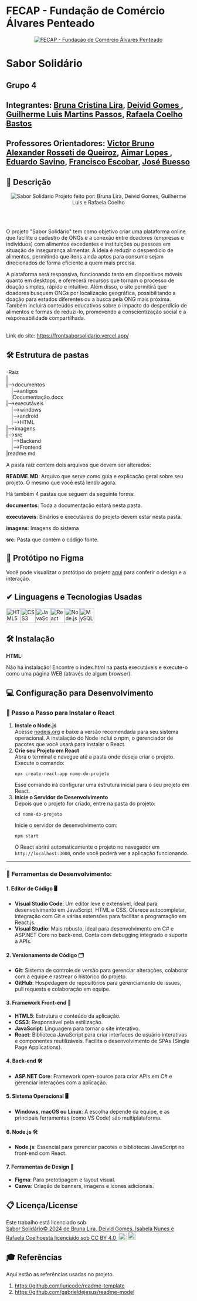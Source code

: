 # FECAP - Fundação de Comércio Álvares Penteado

<p align="center">
<a href= "https://www.fecap.br/"><img src="https://encrypted-tbn0.gstatic.com/images?q=tbn:ANd9GcRhZPrRa89Kma0ZZogxm0pi-tCn_TLKeHGVxywp-LXAFGR3B1DPouAJYHgKZGV0XTEf4AE&usqp=CAU" alt="FECAP - Fundação de Comércio Álvares Penteado" border="0"></a>
</p>

# Sabor Solidário

## Grupo 4 

## Integrantes: <a href="https://www.linkedin.com/in/brunacristinalira/">Bruna Cristina Lira</a>, <a href="https://www.linkedin.com/in/deivid-gomes09/">Deivid Gomes </a>, <a href="https://www.linkedin.com/in/isabela-nunes-zeferino/">Guilherme Luis Martins Passos</a>, <a href="https://www.linkedin.com/in/rafaela-coelho-bastos-7b8ba61b4/">Rafaela Coelho Bastos</a>
## Professores Orientadores: <a href="https://www.linkedin.com/in/victorbarq/">Victor Bruno Alexander Rosseti de Queiroz</a>, <a href="https://www.linkedin.com/in/aimarlopes/">Aimar Lopes </a>, <a href="https://www.linkedin.com/in/eduardo-savino-gomes-77833a10/">Eduardo Savino</a>, <a href="https://www.linkedin.com/in/francisco-escobar/">Francisco Escobar</a>, <a href="https://www.linkedin.com/in/jbuesso/">José Buesso</a> 


## 📖 Descrição

<p align="center">
<img src="imagens/home%20assets/logo.png" alt="Sabor Solidario" border="0">
    Projeto feito por: Bruna Lira, Deivid Gomes, Guilherme Luis e Rafaela Coelho
</p>

<br><br>


O projeto "Sabor Solidário" tem como objetivo criar uma plataforma online que facilite o cadastro de ONGs e a conexão entre doadores (empresas e indivíduos) com alimentos excedentes e instituições ou pessoas em situação de insegurança alimentar. A ideia é reduzir o desperdício de alimentos, permitindo que itens ainda aptos para consumo sejam direcionados de forma eficiente a quem mais precisa.

A plataforma será responsiva, funcionando tanto em dispositivos móveis quanto em desktops, e oferecerá recursos que tornam o processo de doação simples, rápido e intuitivo. Além disso, o site permitirá que doadores busquem ONGs por localização geográfica, possibilitando a doação para estados diferentes ou a busca pela ONG mais próxima. Também incluirá conteúdos educativos sobre o impacto do desperdício de alimentos e formas de reduzi-lo, promovendo a conscientização social e a responsabilidade compartilhada.
<br><br>

Link do site: https://frontsaborsolidario.vercel.app/


## 🛠 Estrutura de pastas

-Raiz<br>
|<br>
|-->documentos<br>
  &emsp;|-->antigos<br>
  &emsp;|Documentação.docx<br>
|-->executáveis<br>
  &emsp;|-->windows<br>
  &emsp;|-->android<br>
  &emsp;|-->HTML<br>
|-->imagens<br>
|-->src<br>
  &emsp;|-->Backend<br>
  &emsp;|-->Frontend<br>
|readme.md<br>

A pasta raiz contem dois arquivos que devem ser alterados:

<b>README.MD</b>: Arquivo que serve como guia e explicação geral sobre seu projeto. O mesmo que você está lendo agora.

Há também 4 pastas que seguem da seguinte forma:

<b>documentos</b>: Toda a documentação estará nesta pasta.

<b>executáveis</b>: Binários e executáveis do projeto devem estar nesta pasta.

<b>imagens</b>: Imagens do sistema

<b>src</b>: Pasta que contém o código fonte.

## 📄 Protótipo no Figma 

Você pode visualizar o protótipo do projeto [aqui](https://www.figma.com/design/j4pC2lMTqTk5AlOf6fuSlP/Untitled?node-id=0-1&t=RnJ7I26mfWgrJikd-1) para conferir o design e a interação.


## ✔ Linguagens e Tecnologias Usadas

<div style="display: flex; align-items: center;">
  <img src="https://cdn.jsdelivr.net/gh/devicons/devicon/icons/html5/html5-original.svg" width="40" height="40" alt="HTML5" />
  <img src="https://cdn.jsdelivr.net/gh/devicons/devicon/icons/css3/css3-original.svg" width="40" height="40" alt="CSS3" />
  <img src="https://cdn.jsdelivr.net/gh/devicons/devicon/icons/javascript/javascript-original.svg" width="40" height="40" alt="JavaScript" />
  <img src="https://cdn.jsdelivr.net/gh/devicons/devicon/icons/react/react-original.svg" width="40" height="40" alt="React" />
  <img src="https://cdn.jsdelivr.net/gh/devicons/devicon/icons/nodejs/nodejs-original.svg" width="40" height="40" alt="Node.js" />
  <img src="https://cdn.jsdelivr.net/gh/devicons/devicon/icons/mysql/mysql-original.svg" width="40" height="40" alt="MySQL" />
</div>

## 🛠 Instalação

<b>HTML:</b>

Não há instalação!
Encontre o index.html na pasta executáveis e execute-o como uma página WEB (através de algum browser).

<h2>💻 Configuração para Desenvolvimento</h2>

<h3>🚀 Passo a Passo para Instalar o React</h3>
<ol>
  <li><b>Instale o Node.js</b><br>
    Acesse <a href="https://nodejs.org/" target="_blank">nodejs.org</a> e baixe a versão recomendada para seu sistema operacional. A instalação do Node inclui o npm, o gerenciador de pacotes que você usará para instalar o React.
  </li>
  <li><b>Crie seu Projeto em React</b><br>
    Abra o terminal e navegue até a pasta onde deseja criar o projeto. Execute o comando:
    <pre><code>npx create-react-app nome-do-projeto</code></pre>
    Esse comando irá configurar uma estrutura inicial para o seu projeto em React.
  </li>
  <li><b>Inicie o Servidor de Desenvolvimento</b><br>
    Depois que o projeto for criado, entre na pasta do projeto:
    <pre><code>cd nome-do-projeto</code></pre>
    Inicie o servidor de desenvolvimento com:
    <pre><code>npm start</code></pre>
    O React abrirá automaticamente o projeto no navegador em <code>http://localhost:3000</code>, onde você poderá ver a aplicação funcionando.
  </li>
</ol>

<hr>

<h3>🔧 Ferramentas de Desenvolvimento:</h3>

<h4>1. Editor de Código 🖥️</h4>
<ul>
  <li><b>Visual Studio Code</b>: Um editor leve e extensível, ideal para desenvolvimento em JavaScript, HTML e CSS. Oferece autocompletar, integração com Git e várias extensões para facilitar a programação em React.js.</li>
  <li><b>Visual Studio</b>: Mais robusto, ideal para desenvolvimento em C# e ASP.NET Core no back-end. Conta com debugging integrado e suporte a APIs.</li>
</ul>

<h4>2. Versionamento de Código 🗂️</h4>
<ul>
  <li><b>Git</b>: Sistema de controle de versão para gerenciar alterações, colaborar com a equipe e rastrear o histórico do projeto.</li>
  <li><b>GitHub</b>: Hospedagem de repositórios para gerenciamento de issues, pull requests e colaboração em equipe.</li>
</ul>

<h4>3. Framework Front-end 🎨</h4>
<ul>
  <li><b>HTML5</b>: Estrutura o conteúdo da aplicação.</li>
  <li><b>CSS3</b>: Responsável pela estilização.</li>
  <li><b>JavaScript</b>: Linguagem para tornar o site interativo.</li>
  <li><b>React</b>: Biblioteca JavaScript para criar interfaces de usuário interativas e componentes reutilizáveis. Facilita o desenvolvimento de SPAs (Single Page Applications).</li>
</ul>

<h4>4. Back-end 🛠️</h4>
<ul>
  <li><b>ASP.NET Core</b>: Framework open-source para criar APIs em C# e gerenciar interações com a aplicação.</li>
</ul>

<h4>5. Sistema Operacional 🖥️</h4>
<ul>
  <li><b>Windows, macOS ou Linux</b>: A escolha depende da equipe, e as principais ferramentas (como VS Code) são multiplataforma.</li>
</ul>

<h4>6. Node.js 🛠️</h4>
<ul>
  <li><b>Node.js</b>: Essencial para gerenciar pacotes e bibliotecas JavaScript no front-end com React.</li>
</ul>

<h4>7. Ferramentas de Design 🎨</h4>
<ul>
  <li><b>Figma</b>: Para prototipagem e layout visual.</li>
  <li><b>Canva</b>: Criação de banners, imagens e ícones adicionais.</li>
</ul>


## 📋 Licença/License
<p xmlns:cc="http://creativecommons.org/ns#" >Este trabalho está licenciado sob <a href="https://creativecommons.org/licenses/by/4.0/?ref=chooser-v1" target="_blank" rel="license noopener noreferrer" style="display:inline-block;">Sabor Solidário© 2024 de Bruna Lira, Deivid Gomes, Isabela Nunes e Rafaela Coelhoestá licenciado sob CC BY 4.0 <img style="height:22px!important;margin-left:3px;vertical-align:text-bottom ;" src="https://mirrors.creativecommons.org/presskit/icons/cc.svg?ref=chooser-v1" alt=""><img style="height:22px!important;margin-left:3px;vertical -align:texto inferior;" src="https://mirrors.creativecommons.org/presskit/icons/by.svg?ref=chooser-v1" alt=""></a></p>

## 🎓 Referências

Aqui estão as referências usadas no projeto.

1. <https://github.com/iuricode/readme-template>
2. <https://github.com/gabrieldejesus/readme-model>

